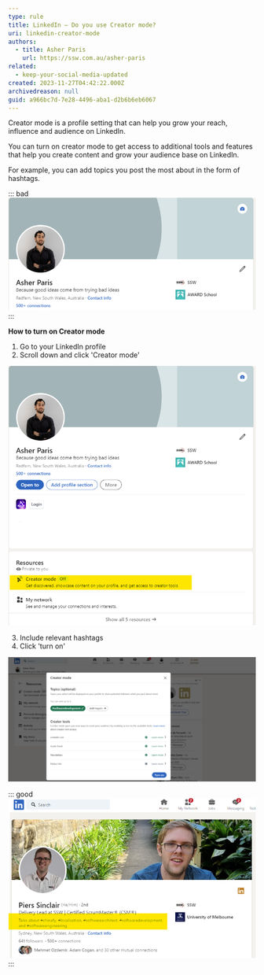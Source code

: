 ```yaml
---
type: rule
title: LinkedIn – Do you use Creator mode?
uri: linkedin-creator-mode
authors:
  - title: Asher Paris
    url: https://ssw.com.au/asher-paris
related:
  - keep-your-social-media-updated
created: 2023-11-27T04:42:22.000Z
archivedreason: null
guid: a966bc7d-7e28-4496-aba1-d2b6b6eb6067
---
```


Creator mode is a profile setting that can help you grow your reach, influence and audience on LinkedIn. 

<!--endintro-->

You can turn on creator mode to get access to additional tools and features that help you create content and grow your audience base on LinkedIn.
  
For example, you can add topics you post the most about in the form of hashtags.

::: bad
![Figure: Bad example - no hashtags](Picture1.png)
:::

**How to turn on Creator mode**

1. Go to your LinkedIn profile
2. Scroll down and click 'Creator mode'

![Where to find Creator mode](Picture2.png)

3. Include relevant hashtags
4. Click 'turn on'

![Figure: Hashtag example](Picture3.png) 

::: good
![Figure: Good example- Profile with Creator mode enabled](Picture4.png)
:::
